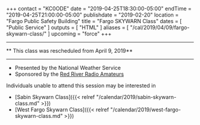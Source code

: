 +++
contact = "KC0ODE"
date = "2019-04-25T18:30:00-05:00"
endTime = "2019-04-25T21:00:00-05:00"
publishdate = "2019-02-20"
location = "Fargo Public Safety Building"
title = "Fargo SKYWARN Class"
dates = [ "Public Service" ]
outputs = [ "HTML" ]
aliases = [ "/cal/2019/04/09/fargo-skywarn-class/" ]
upcoming = "force"
+++

---

** This class was rescheduled from April 9, 2019**

---

* Presented by the National Weather Service
* Sponsored by the [Red River Radio Amateurs](/)

Individuals unable to attend this session may be interested in

* [Sabin Skywarn Class]({{< relref "/calendar/2019/sabin-skywarn-class.md" >}})
* [West Fargo Skywarn Class]({{< relref "/calendar/2019/west-fargo-skywarn-class.md" >}})
